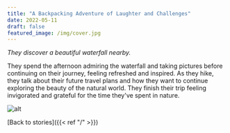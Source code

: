```yaml
---
title: "A Backpacking Adventure of Laughter and Challenges"
date: 2022-05-11
draft: false
featured_image: /img/cover.jpg
---
```


*They discover a beautiful waterfall nearby.*

They spend the afternoon admiring the waterfall and taking pictures before continuing on their journey, feeling refreshed and inspired. As they hike, they talk about their future travel plans and how they want to continue exploring the beauty of the natural world. They finish their trip feeling invigorated and grateful for the time they've spent in nature.

![alt](/ai-travel-stories/img/1a2.png)

 [Back to stories]({{< ref "/" >}})

